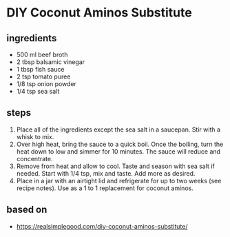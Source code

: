 # DIY Coconut Aminos Substitute

## ingredients

- 500 ml beef broth
- 2 tbsp balsamic vinegar
- 1 tbsp fish sauce
- 2 tsp tomato puree
- 1/8 tsp onion powder
- 1/4 tsp sea salt

## steps

1. Place all of the ingredients except the sea salt in a saucepan. Stir with a whisk to mix.
2. Over high heat, bring the sauce to a quick boil. Once the boiling, turn the heat down to low and simmer for 10 minutes. The sauce will reduce and concentrate.
3. Remove from heat and allow to cool. Taste and season with sea salt if needed. Start with 1/4 tsp, mix and taste. Add more as desired.
4. Place in a jar with an airtight lid and refrigerate for up to two weeks (see recipe notes). Use as a 1 to 1 replacement for coconut aminos.

## based on

- https://realsimplegood.com/diy-coconut-aminos-substitute/
